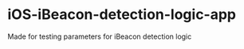 iOS-iBeacon-detection-logic-app
===============================

Made for testing parameters for iBeacon detection logic
